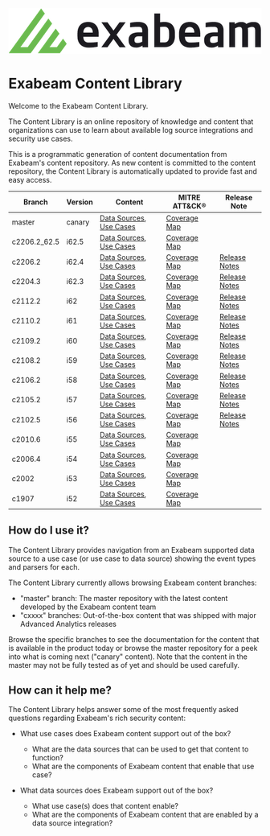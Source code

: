 
![Exabeam](banner.png)

# Exabeam Content Library
Welcome to the Exabeam Content Library.

The Content Library is an online repository of knowledge and content that organizations can use to learn about available log source integrations and security use cases.

This is a programmatic generation of content documentation from Exabeam's content repository. As new content is committed to the content repository, the Content Library is automatically updated to provide fast and easy access.

|Branch|Version|Content|MITRE ATT&CK®|Release Note|
|--|--|--|--|--|
|master|canary|[Data Sources](Exabeam%20Data%20Sources.md), [Use Cases](Exabeam%20Use%20Cases.md)|[Coverage Map](https://mitre-attack.github.io/attack-navigator/#layerURL=https://raw.githubusercontent.com/ExabeamLabs/Content-Doc/master/resources/mitre_map.json)|
|c2206.2_62.5|i62.5|[Data Sources](https://github.com/ExabeamLabs/Content-Doc/blob/c2206.2_62.5/Exabeam%20Data%20Sources.md), [Use Cases](https://github.com/ExabeamLabs/Content-Doc/blob/c2206.2_62.5/Exabeam%20Use%20Cases.md)|[Coverage Map](https://mitre-attack.github.io/attack-navigator/#layerURL=https://raw.githubusercontent.com/ExabeamLabs/Content-Doc/c2206.2_62.5/resources/mitre_map.json)||
|c2206.2|i62.4|[Data Sources](https://github.com/ExabeamLabs/Content-Doc/blob/c2206.2/Exabeam%20Data%20Sources.md), [Use Cases](https://github.com/ExabeamLabs/Content-Doc/blob/c2206.2/Exabeam%20Use%20Cases.md)|[Coverage Map](https://mitre-attack.github.io/attack-navigator/#layerURL=https://raw.githubusercontent.com/ExabeamLabs/Content-Doc/c2206.2/resources/mitre_map.json)|[Release Notes](https://github.com/ExabeamLabs/Content-Doc/blob/c2206.2/ReleaseNotes/ReleaseNotes_c2206.2.md)|
|c2204.3|i62.3|[Data Sources](https://github.com/ExabeamLabs/Content-Doc/blob/c2204.3/Exabeam%20Data%20Sources.md), [Use Cases](https://github.com/ExabeamLabs/Content-Doc/blob/c2204.3/Exabeam%20Use%20Cases.md)|[Coverage Map](https://mitre-attack.github.io/attack-navigator/#layerURL=https://raw.githubusercontent.com/ExabeamLabs/Content-Doc/c2204.3/resources/mitre_map.json)|[Release Notes](https://github.com/ExabeamLabs/Content-Doc/blob/c2204.3/ReleaseNotes/ReleaseNotes_c2204.3.md)|
|c2112.2|i62|[Data Sources](https://github.com/ExabeamLabs/Content-Doc/blob/c2112.2/Exabeam%20Data%20Sources.md), [Use Cases](https://github.com/ExabeamLabs/Content-Doc/blob/c2112.2/Exabeam%20Use%20Cases.md)|[Coverage Map](https://mitre-attack.github.io/attack-navigator/#layerURL=https://raw.githubusercontent.com/ExabeamLabs/Content-Doc/c2112.2/resources/mitre_map.json)|[Release Notes](https://github.com/ExabeamLabs/Content-Doc/blob/c2112.2/ReleaseNotes/ReleaseNotes_c2112.2.md)|
|c2110.2|i61|[Data Sources](https://github.com/ExabeamLabs/Content-Doc/blob/c2110.2/Exabeam%20Data%20Sources.md), [Use Cases](https://github.com/ExabeamLabs/Content-Doc/blob/c2110.2/Exabeam%20Use%20Cases.md)|[Coverage Map](https://mitre-attack.github.io/attack-navigator/#layerURL=https://raw.githubusercontent.com/ExabeamLabs/Content-Doc/c2110.2/resources/mitre_map.json)|[Release Notes](https://github.com/ExabeamLabs/Content-Doc/blob/c2110.2/ReleaseNotes/ReleaseNotes_c2110.2.md)|
|c2109.2|i60|[Data Sources](https://github.com/ExabeamLabs/Content-Doc/blob/c2109.2/Exabeam%20Data%20Sources.md), [Use Cases](https://github.com/ExabeamLabs/Content-Doc/blob/c2109.2/Exabeam%20Use%20Cases.md)|[Coverage Map](https://mitre-attack.github.io/attack-navigator/#layerURL=https://raw.githubusercontent.com/ExabeamLabs/Content-Doc/c2109.2/resources/mitre_map.json)|[Release Notes](https://github.com/ExabeamLabs/Content-Doc/blob/c2109.2/ReleaseNotes/ReleaseNotes_c2109.2.md)|
|c2108.2|i59|[Data Sources](https://github.com/ExabeamLabs/Content-Doc/blob/c2108.2/Exabeam%20Data%20Sources.md), [Use Cases](https://github.com/ExabeamLabs/Content-Doc/blob/c2108.2/Exabeam%20Use%20Cases.md)|[Coverage Map](https://mitre-attack.github.io/attack-navigator/#layerURL=https://raw.githubusercontent.com/ExabeamLabs/Content-Doc/c2108.2/resources/mitre_map.json)|[Release Notes](https://github.com/ExabeamLabs/Content-Doc/blob/c2108.2/ReleaseNotes/ReleaseNotes_c2108.2.md)|
|c2106.2|i58|[Data Sources](https://github.com/ExabeamLabs/Content-Doc/blob/c2106.2_I58/Exabeam%20Data%20Sources.md), [Use Cases](https://github.com/ExabeamLabs/Content-Doc/blob/c2106.2_I58/Exabeam%20Use%20Cases.md)|[Coverage Map](https://mitre-attack.github.io/attack-navigator/#layerURL=https://raw.githubusercontent.com/ExabeamLabs/Content-Doc/c2106.2_I58/resources/mitre_map.json)|[Release Notes](https://github.com/ExabeamLabs/Content-Doc/blob/c2106.2_I58/ReleaseNotes/ReleaseNotes_c2106.2.md)|
|c2105.2|i57|[Data Sources](https://github.com/ExabeamLabs/Content-Doc/blob/c2105.2_I57/Exabeam%20Data%20Sources.md), [Use Cases](https://github.com/ExabeamLabs/Content-Doc/blob/c2105.2_I57/Exabeam%20Use%20Cases.md)|[Coverage Map](https://mitre-attack.github.io/attack-navigator/#layerURL=https://raw.githubusercontent.com/ExabeamLabs/Content-Doc/c2105.2_I57/resources/mitre_map.json)|[Release Notes](https://github.com/ExabeamLabs/Content-Doc/blob/c2105.2_I57/ReleaseNotes/ReleaseNotes_c2105.2.md)|
|c2102.5|i56|[Data Sources](https://github.com/ExabeamLabs/Content-Doc/blob/c2102.5/Exabeam%20Data%20Sources.md), [Use Cases](https://github.com/ExabeamLabs/Content-Doc/blob/c2102.5/Exabeam%20Use%20Cases.md)|[Coverage Map](https://mitre-attack.github.io/attack-navigator/#layerURL=https://raw.githubusercontent.com/ExabeamLabs/Content-Doc/c2102.5/resources/mitre_map.json)|[Release Notes](https://github.com/ExabeamLabs/Content-Doc/blob/c2102.5/ReleaseNotes/ReleaseNotes_c2102.5.md)|
|c2010.6|i55|[Data Sources](https://github.com/ExabeamLabs/Content-Doc/tree/c2010.6/Exabeam%20Data%20Sources.md), [Use Cases](https://github.com/ExabeamLabs/Content-Doc/tree/c2010.6/Exabeam%20Use%20Cases.md)|[Coverage Map](https://mitre-attack.github.io/attack-navigator/#layerURL=https://raw.githubusercontent.com/ExabeamLabs/Content-Doc/c2010.6/resources/mitre_map.json)|
|c2006.4|i54|[Data Sources](https://github.com/ExabeamLabs/Content-Doc/tree/c2006.4/Exabeam%20Data%20Sources.md), [Use Cases](https://github.com/ExabeamLabs/Content-Doc/tree/c2006.4/Exabeam%20Use%20Cases.md)|[Coverage Map](https://mitre-attack.github.io/attack-navigator/#layerURL=https://raw.githubusercontent.com/ExabeamLabs/Content-Doc/c2006.4/resources/mitre_map.json)|
|c2002|i53|[Data Sources](https://github.com/ExabeamLabs/Content-Doc/tree/c2002/Exabeam%20Data%20Sources.md), [Use Cases](https://github.com/ExabeamLabs/Content-Doc/tree/c2002/Exabeam%20Use%20Cases.md)|[Coverage Map](https://mitre-attack.github.io/attack-navigator/#layerURL=https://raw.githubusercontent.com/ExabeamLabs/Content-Doc/c2002/resources/mitre_map.json)|
|c1907|i52|[Data Sources](https://github.com/ExabeamLabs/Content-Doc/tree/c1907/Exabeam%20Data%20Sources.md), [Use Cases](https://github.com/ExabeamLabs/Content-Doc/tree/c1907/Exabeam%20Use%20Cases.md)|[Coverage Map](https://mitre-attack.github.io/attack-navigator/#layerURL=https://raw.githubusercontent.com/ExabeamLabs/Content-Doc/c1907/resources/mitre_map.json)|

## How do I use it?
The Content Library provides navigation from an Exabeam supported data source to a use case (or use case to data source) showing the event types and parsers for each.

The Content Library currently allows browsing Exabeam content branches: 
 - "master" branch: The master repository with the latest content developed by the Exabeam content team
 - "cxxxx" branches: Out-of-the-box content that was shipped with major Advanced Analytics releases

Browse the specific branches to see the documentation for the content that is available in the product today or browse the master repository for a peek into what is coming next ("canary" content). Note that the content in the master may not be fully tested as of yet and should be used carefully. 

## How can it help me?
The Content Library helps answer some of the most frequently asked questions regarding Exabeam's rich security content:

 - What use cases does Exabeam content support out of the box?
   - What are the data sources that can be used to get that content to function? 
   - What are the components of Exabeam content that enable that use case?

 - What data sources does Exabeam support out of the box?
   - What use case(s) does that content enable?
   - What are the components of Exabeam content that are enabled by a data source integration?

